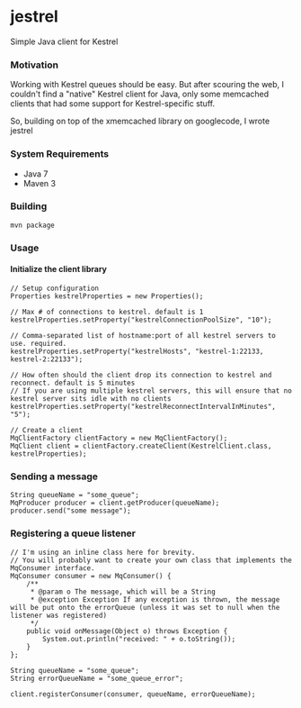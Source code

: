 jestrel
=======

Simple Java client for Kestrel

### Motivation

Working with Kestrel queues should be easy. But after scouring the web, I couldn't find a "native" Kestrel client
for Java, only some memcached clients that had some support for Kestrel-specific stuff.

So, building on top of the xmemcached library on googlecode, I wrote jestrel

### System Requirements

* Java 7
* Maven 3

### Building

    mvn package

### Usage

#### Initialize the client library

    // Setup configuration
    Properties kestrelProperties = new Properties();

    // Max # of connections to kestrel. default is 1
    kestrelProperties.setProperty("kestrelConnectionPoolSize", "10");

    // Comma-separated list of hostname:port of all kestrel servers to use. required.
    kestrelProperties.setProperty("kestrelHosts", "kestrel-1:22133, kestrel-2:22133");

    // How often should the client drop its connection to kestrel and reconnect. default is 5 minutes
    // If you are using multiple kestrel servers, this will ensure that no kestrel server sits idle with no clients
    kestrelProperties.setProperty("kestrelReconnectIntervalInMinutes", "5");

    // Create a client
    MqClientFactory clientFactory = new MqClientFactory();
    MqClient client = clientFactory.createClient(KestrelClient.class, kestrelProperties);

### Sending a message

    String queueName = "some_queue";
    MqProducer producer = client.getProducer(queueName);
    producer.send("some message");

### Registering a queue listener

    // I'm using an inline class here for brevity.
    // You will probably want to create your own class that implements the MqConsumer interface.
    MqConsumer consumer = new MqConsumer() {
        /**
         * @param o The message, which will be a String
         * @exception Exception If any exception is thrown, the message will be put onto the errorQueue (unless it was set to null when the listener was registered)
         */
        public void onMessage(Object o) throws Exception {
            System.out.println("received: " + o.toString());
        }
    };

    String queueName = "some_queue";
    String errorQueueName = "some_queue_error";

    client.registerConsumer(consumer, queueName, errorQueueName);
